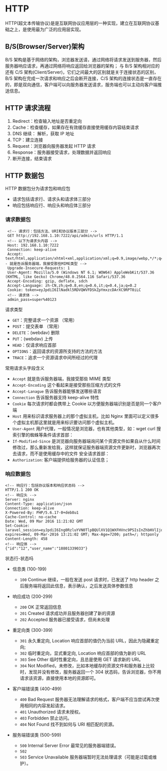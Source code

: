 # HTTP

HTTP(超文本传输协议)是是互联网协议应用层的一种实现，建立在互联网协议基础之上，是使用最为广泛的应用层实现。

## B/S(Browser/Server)架构

B/S 架构是基于网络的架构，浏览器发送请，通过网络将请求发送到服务器，然后服务器响应请求，再通过网络将响应返回给浏览器的架构；
与 B/S 架构相对应的还有 C/S 架构(Client/Server)，它们之间最大的区别就是关于连接状态的区别，B/S 架构在完成一次请求和响应之后会断开连接，C/S 架构的连接状态是一直存在的，即是双向通信，客户端可以向服务器发送请求，服务端也可以主动向客户端推送信息。

## HTTP 请求流程

1. Redirect：检查输入地址是否重定向
2. Cache：检查缓存，如果存在有效缓存直接使用缓存内容结束请求
3. DNS 继续： 解析，获取 IP 地址
4. TCP：建立连接
5. Request：浏览器向服务器发起 HTTP 请求
6. Response：服务器接受请求，处理数据并返回响应
7. 断开连接，结束请求

## HTTP 数据包

HTTP 数据包分为请求包和响应包

- 请求包括请求行、请求头和请求体三部分
- 响应包括响应行、响应头和响应体三部分

### 请求数据包

```plain
 <!-- 请求行：包括方法、URI和协议版本三部分 -->
 GET http://192.168.1.10:7222/api/admin/urls HTTP/1.1
 <!-- 以下为请求头内容 -->
 Host: 192.168.1.10:7222
 Connection: keep-alive
 Accept: text/html,application/xhtml+xml,application/xml;q=0.9,image/webp,*/*;q=0.8<!-- 就是告诉服务器端，我接受那些MIME类型 -->
 Upgrade-Insecure-Requests: 1
 User-Agent: Mozilla/5.0 (Windows NT 6.1; WOW64) AppleWebKit/537.36 (KHTML, like Gecko) Chrome/48.0.2564.116 Safari/537.36
 Accept-Encoding: gzip, deflate, sdch
 Accept-Language: zh-CN,zh;q=0.8,en;q=0.6,it;q=0.4,ja;q=0.2
 Cookie: token=eyJpdiI6IlNadkl5RDVQWVFDSkZpYmxzcDArXC9RPT0iLC
 <!-- 请求体 -->
 admin_pass=super%40123
```

请求类型

- `GET`：完整请求一个资源 （常用）
- `POST`：提交表单 （常用）
- `DELETE`：(webdav) 删除
- `PUT`：(webdav) 上传
- `HEAD`：仅请求响应首部
- `OPTIONS`：返回请求的资源所支持的方法的方法
- `TRACE`：追求一个资源请求中间所经过的代理

常用请求头字段含义

- `Accept` 就是告诉服务器端，我接受那些 MIME 类型
- `Accept-Encoding` 这个看起来是接受那些压缩方式的文件
- `Accept-Lanague` 告诉服务器能够发送哪些语言
- `Connection` 告诉服务器支持 keep-alive 特性
- `Cookie` 每次请求时都会携带上 Cookie 以方便服务器端识别是否是同一个客户端
- `Host` 用来标识请求服务器上的那个虚拟主机，比如 Nginx 里面可以定义很多个虚拟主机那这里就是用来标识要访问那个虚拟主机。
- `User-Agent` 用户代理，一般情况是浏览器，也有其他类型，如：wget curl 搜索引擎的蜘蛛等条件请求首部：
- `If-Modified-Since` 是浏览器向服务器端询问某个资源文件如果自从什么时间修改过，那么重新发给我，这样就保证服务器端资源文件更新时，浏览器再次去请求，而不是使用缓存中的文件
  安全请求首部：
- `Authorization`: 客户端提供给服务器的认证信息；

### 响应数据包

```plain
<!-- 响应行：包括协议版本和响应状态码 -->
HTTP/1.1 200 OK
<!-- 响应头 -->
Server: nginx
Content-Type: application/json
Connection: keep-alive
X-Powered-By: PHP/5.6.17-0+deb8u1
Cache-Control: no-cache
Date: Wed, 09 Mar 2016 11:21:02 GMT
Set-Cookie: laravel_session=eyJpdiI6Ing0RzluYVN0TlpBQUlXV1Q1WXFHVnc9PSIsInZhbHVlIjoiTnNCODNDM1YwMU14RXRtRGJuYWE4cWxRQzFzSG84bUpIUkRVYUVsRUNcL2RKZ3lERWQ1aXZoamZGWnNXY2dHU3RqTlFpc0N6N29BNCt2TGc2eGRSYUlRPT0iLCJtYWMiOiJhNThkYmNlNDNlNWMzZmY3OTllNTJlYjNmZjMyM2FlYzZhOWY0NjMwYzE3YTJjYjg0MWY2MDc5NmY5YjI2OTA4In0%3D; expires=Wed, 09-Mar-2016 13:21:02 GMT; Max-Age=7200; path=/; httponly
Content-Length: 458
<!-- 响应体 -->
{"id":"12","user_name":"18801339033"}
```

状态行-状态吗

- 信息类 (100-199)
  - `100` Continue 继续，一般在发送 post 请求时，已发送了 http header 之后服务端将返回此信息，表示确认，之后发送具体参数信息
- 响应成功 (200-299)
  - `200` OK 正常返回信息
  - `201` Created 请求成功并且服务器创建了新的资源
  - `202` Accepted 服务器已接受请求，但尚未处理
- 重定向类 (300-399)
  - `301` 永久重定向, Location 响应首部的值仍为当前 URL，因此为隐藏重定向;
  - `302` 临时重定向，显式重定向, Location 响应首部的值为新的 URL
  - `303` See Other 临时性重定向，且总是使用 GET 请求新的 URI。
  - `304` Not Modified，未修改，比如本地缓存的资源文件和服务器上比较时，发现并没有修改，服务器返回一个 304 状态码，告诉浏览器，你不用请求该资源，直接使用本地的资源即可。
- 客户端错误类 (400-499)
  - `400` Bad Request 服务器无法理解请求的格式，客户端不应当尝试再次使用相同的内容发起请求。
  - `401` Unauthorized 请求未授权。
  - `403` Forbidden 禁止访问。
  - `404` Not Found 找不到如何与 URI 相匹配的资源。
- 服务端错误类 (500-599)

  - `500` Internal Server Error 最常见的服务器端错误。
  - `502`
  - `503` Service Unavailable 服务器端暂时无法处理请求（可能是过载或维护）。
